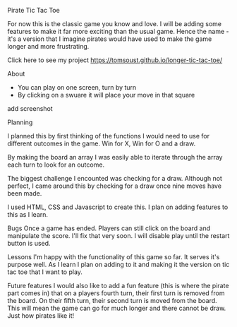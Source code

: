 Pirate Tic Tac Toe

For now this is the classic game you know and love. I will be adding some features to make it far more exciting than the usual game. Hence the name - it's a version that I imagine pirates would have used to make the game longer and more frustrating.

Click here to see my project 
https://tomsoust.github.io/longer-tic-tac-toe/

About
- You can play on one screen, turn by turn
- By clicking on a swuare it will place your move in that square

add screenshot

Planning

I planned this by first thinking of the functions I would need to use for different outcomes in the game. Win for X, Win for O and a draw.

By making the board an array I was easily able to iterate through the array each turn to look for an outcome.

The biggest challenge I encounted was checking for a draw. Although not perfect, I came around this by checking for a draw once nine moves have been made.


I used HTML, CSS and Javascript to create this. I plan on adding features to this as I learn. 

Bugs
Once a game has ended. Players can still click on the board and manipulate the score. I'll fix that very soon. I will disable play until the restart button is used.


Lessons
I'm happy with the functionality of this game so far. It serves it's purpose well. As I learn I plan on adding to it and making it the version on tic tac toe that I want to play.


Future features
I would also like to add a fun feature (this is where the pirate part comes in) that on a players fourth turn, their first turn is removed from the board. On their fifth turn, their second turn is moved from the board. This will mean the game can go for much longer and there cannot be draw. Just how pirates like it!


